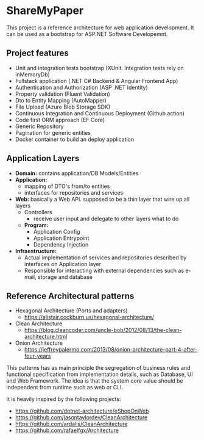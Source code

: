 # ShareMyPaper

This project is a reference architecture for web application development.
It can be used as a bootstrap for ASP.NET Software Developemnt.

## Project features

- Unit and integration tests bootstrap (XUnit. Integration tests rely on inMemoryDb)
- Fullstack application (.NET C# Backend & Angular Frontend App)
- Authentication and Authorization (ASP .NET Identity)
- Property validation (Fluent Validation)
- Dto to Entity Mapping (AutoMapper)
- File Upload (Azure Blob Storage SDK)
- Continuous Integration and Continuous Deployment (Github action)
- Code first ORM approach (EF Core)
- Generic Repository
- Pagination for generic entities
- Docker container to build an deploy application

## Application Layers
   
   - **Domain:** contains application/DB Models/Entities
   - **Application:**
     - mapping of DTO's from/to entities
     - interfaces for repositories and services
   - **Web:** basically a Web API. supposed to be a thin layer that wire up all layers
     - Controllers
        - receive user input and delegate to other layers what to do
     - **Program:**
        - Application Config
        - Application Entrypoint
        - Dependency Injection
   - **Infraestructure:**
      - Actual implementation of services and repositories described by interfaces on Application layer
      - Responsible for interacting with external dependencies such as e-mail, storage and database
  

## Reference Architectural patterns

- Hexagonal Architecture (Ports and adapters)
  - https://alistair.cockburn.us/hexagonal-architecture/
- Clean Architecture
  - https://blog.cleancoder.com/uncle-bob/2012/08/13/the-clean-architecture.html
- Onion Architecture
  - https://jeffreypalermo.com/2013/08/onion-architecture-part-4-after-four-years
  
This patterns has as main principle the segregation of business rules and functional specification from implementation details, such as Database, UI and Web Framework. 
The idea is that the system core value should be independent from runtime such as web or CLI.
  
 It is heavily inspired by the following projects: 
  - https://github.com/dotnet-architecture/eShopOnWeb
  - https://github.com/jasontaylordev/CleanArchitecture
  - https://github.com/ardalis/CleanArchitecture
  - https://github.com/rafaelfgx/Architecture
  
  
 
